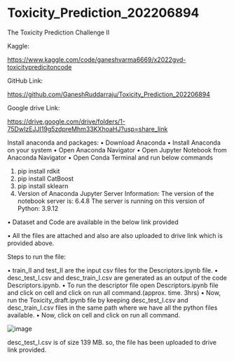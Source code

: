 # Toxicity_Prediction_202206894
The Toxicity Prediction Challenge II

Kaggle:

 https://www.kaggle.com/code/ganeshvarma6669/x2022gvd-toxicitypredicitoncode

GitHub Link:

https://github.com/GaneshRuddarraju/Toxicity_Prediction_202206894

Google drive Link:

https://drive.google.com/drive/folders/1-75DwIzEJJI19g5zdpreMhm33KXhoaHJ?usp=share_link


Install anaconda and packages:
•	Download Anaconda
•	Install Anaconda on your system
•	Open Anaconda Navigator
•	Open Jupyter Notebook from Anaconda Navigator
•	Open Conda Terminal and run below commands 

1)	pip install rdkit
2)	pip install CatBoost
3)	pip install sklearn
4)	Version of Anaconda Jupyter Server Information:
The version of the notebook server is: 6.4.8
The server is running on this version of Python: 3.9.12

•	Dataset and Code are available in the below link provided

•	All the files are attached and also are also uploaded to drive link which is provided above. 

Steps to run the file:

•	train_II and test_II are the input csv files for the Descriptors.ipynb file.
•	desc_test_I.csv and desc_train_I.csv  are generated as an output of the code Descriptors.ipynb.
•	To run the descriptor file open Descriptors.ipynb file and click on cell and click on run all command.(approx. time. 3hrs)
•	Now, run the Toxicity_draft.ipynb file by keeping desc_test_I.csv and desc_train_I.csv files in the same path where we have all the python files available.
•	Now, click on cell and click on run all command.

 





![image](https://user-images.githubusercontent.com/130195997/230746504-deebf04b-e144-4602-86f6-2a05fb1326ab.png)

desc_test_I.csv is of size 139 MB. so, the file has been uploaded to drive link provided.
